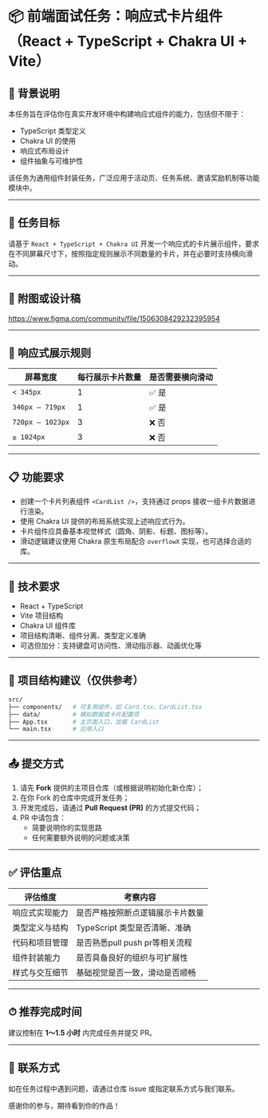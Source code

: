 # 📦 前端面试任务：响应式卡片组件（React + TypeScript + Chakra UI + Vite）

## 🧠 背景说明

本任务旨在评估你在真实开发环境中构建响应式组件的能力，包括但不限于：

- TypeScript 类型定义
- Chakra UI 的使用
- 响应式布局设计
- 组件抽象与可维护性

该任务为通用组件封装任务，广泛应用于活动页、任务系统、邀请奖励机制等功能模块中。

---

## 🎯 任务目标

请基于 `React + TypeScript + Chakra UI` 开发一个响应式的卡片展示组件，要求在不同屏幕尺寸下，按照指定规则展示不同数量的卡片，并在必要时支持横向滑动。

---

## 📎 附图或设计稿
https://www.figma.com/community/file/1506308429232395954

---

## 📱 响应式展示规则

| 屏幕宽度            | 每行展示卡片数量 | 是否需要横向滑动 |
|---------------------|------------------|------------------|
| `< 345px`           | 1                | ✅ 是             |
| `346px – 719px`     | 1                | ✅ 是             |
| `720px – 1023px`    | 3                | ❌ 否           |
| `≥ 1024px`          | 3                | ❌ 否             |

---

## 📋 功能要求

- 创建一个卡片列表组件 `<CardList />`，支持通过 props 接收一组卡片数据进行渲染。
- 使用 Chakra UI 提供的布局系统实现上述响应式行为。
- 卡片组件应具备基本视觉样式（圆角、阴影、标题、图标等）。
- 滑动逻辑建议使用 Chakra 原生布局配合 `overflowX` 实现，也可选择合适的库。

---

## 🧰 技术要求

- React + TypeScript
- Vite 项目结构
- Chakra UI 组件库
- 项目结构清晰、组件分离、类型定义准确
- 可选但加分：支持键盘可访问性、滑动指示器、动画优化等

---

## 📂 项目结构建议（仅供参考）
```bash
src/
├── components/   # 可复用组件，如 Card.tsx、CardList.tsx
├── data/         # 模拟数据或卡片配置项
├── App.tsx       # 主页面入口，加载 CardList
└── main.tsx      # 应用入口
```
---

## 📤 提交方式

1. 请先 **Fork** 提供的主项目仓库（或根据说明初始化新仓库）；
2. 在你 Fork 的仓库中完成开发任务；
3. 开发完成后，请通过 **Pull Request (PR)** 的方式提交代码；
4. PR 中请包含：
   - 简要说明你的实现思路
   - 任何需要额外说明的问题或决策

---

## ✅ 评估重点

| 评估维度         | 考察内容                           |
|------------------|------------------------------------|
| 响应式实现能力   | 是否严格按照断点逻辑展示卡片数量   |
| 类型定义与结构   | TypeScript 类型是否清晰、准确      |
| 代码和项目管理   | 是否熟悉pull push pr等相关流程  |
| 组件封装能力     | 是否具备良好的组织与可扩展性       |
| 样式与交互细节   | 基础视觉是否一致，滑动是否顺畅     |

---

## ⏱ 推荐完成时间

建议控制在 **1～1.5 小时** 内完成任务并提交 PR。

---


## 📩 联系方式

如在任务过程中遇到问题，请通过仓库 issue 或指定联系方式与我们联系。

感谢你的参与，期待看到你的作品！
